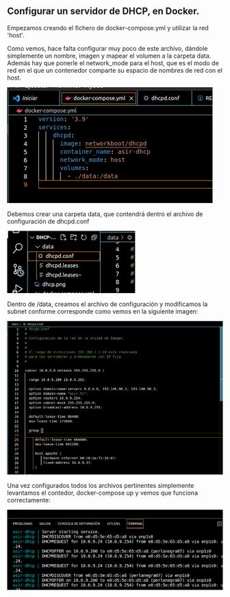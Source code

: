 ## Configurar un servidor de DHCP, en Docker.

Empezamos creando el fichero de docker-compose.yml y utilizar la red 'host'.

Como vemos, hace falta configurar muy poco de este archivo, dándole simplemente un nombre, imagen y mapear el volumen a la carpeta data.
Además hay que ponerle el network_mode para el host, que es el modo de red en el que un contenedor comparte su espacio de nombres de red con el host.

![dhcp](dhcp.png)

Debemos crear una carpeta data, que contendrá dentro el archivo de configuración de dhcpd.conf

![data](creardata.png)

Dentro de /data, creamos el archivo de configuración y modificamos la subnet conforme corresponde como vemos en la siguiente imagen:

![dhcpconf](dhcpconf.png)

Una vez configurados todos los archivos pertinentes simplemente levantamos el contedor, docker-compose up y vemos que funciona correctamente:

![levantardhcp](levantardhcp.png)
